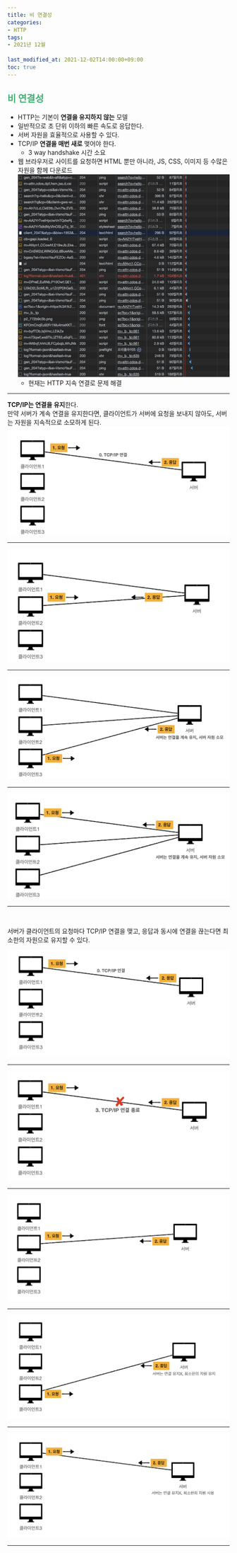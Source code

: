 ```yaml
---
title: 비 연결성
categories:
- HTTP
tags: 
- 2021년 12월

last_modified_at: 2021-12-02T14:00:00+09:00
toc: true
---
```



## <span style="color:MediumSeaGreen">비 연결성</span>
- HTTP는 기본이 **연결을 유지하지 않는** 모델
- 일반적으로 초 단위 이하의 빠른 속도로 응답한다.
- 서버 자원을 효율적으로 사용할 수 있다.
- TCP/IP **연결을 매번 새로** 맺어야 한다.
    - 3 way handshake 시간 소요
- 웹 브라우저로 사이트를 요청하면 HTML 뿐만 아니라, JS, CSS, 이미지 등 수많은 자원을 함께 다운로드
![img.png](/assets/images/http/connectionless10.png)  
    - 현재는 HTTP 지속 연결로 문제 해결

***

**TCP/IP는 연결을 유지**한다.  
만약 서버가 계속 연결을 유지한다면, 클라이언트가 서버에 요청을 보내지 않아도, 서버는 자원을 지속적으로 소모하게 된다.  
![img.png](/assets/images/http/connectionless1.png)  

***

![img.png](/assets/images/http/connectionless2.png)  

***

![img.png](/assets/images/http/connectionless3.png)  

***

![img.png](/assets/images/http/connectionless4.png)  

***

<br>

서버가 클라이언트의 요청마다 TCP/IP 연결을 맺고, 응답과 동시에 연결을 끊는다면 최소한의 자원으로 유지할 수 있다.  

![img.png](/assets/images/http/connectionless5.png)  

***


![img.png](/assets/images/http/connectionless6.png)  

***

![img.png](/assets/images/http/connectionless7.png)  

***

![img.png](/assets/images/http/connectionless8.png)  

***

![img.png](/assets/images/http/connectionless9.png)  

***


